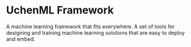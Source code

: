 # UchenML Framework

A machine learning framework that fits everywhere. A set of tools for designing and training machine learning solutions that are easy to deploy and embed.
